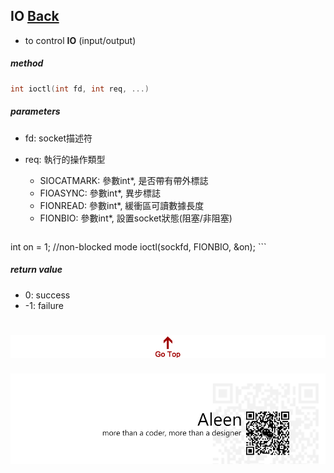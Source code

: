 ## IO [Back](./../Coding.md)

- to control **IO** (input/output)

##### method

```c
int ioctl(int fd, int req, ...)
```

##### parameters
- fd: socket描述符
- req: 執行的操作類型
	- SIOCATMARK: 參數int*, 是否帶有帶外標誌
	- FIOASYNC: 參數int*, 異步標誌
	- FIONREAD: 參數int*, 緩衝區可讀數據長度
	- FIONBIO: 參數int*, 設置socket狀態(阻塞/非阻塞)
	
	```c
int on = 1;	//non-blocked mode
ioctl(sockfd, FIONBIO, &on);
	```

##### return value
- 0: success
- -1: failure

<a href="#" style="left:200px;"><img src="./../../../pic/gotop.png"></a>
=====
<a href="http://aleen42.github.io/" target="_blank" ><img src="./../../../pic/tail.gif"></a>
